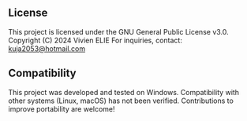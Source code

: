 ## License
This project is licensed under the GNU General Public License v3.0.  
Copyright (C) 2024 Vivien ELIE
For inquiries, contact: kuja2053@hotmail.com

## Compatibility

This project was developed and tested on Windows.
Compatibility with other systems (Linux, macOS) has not been verified.
Contributions to improve portability are welcome!

